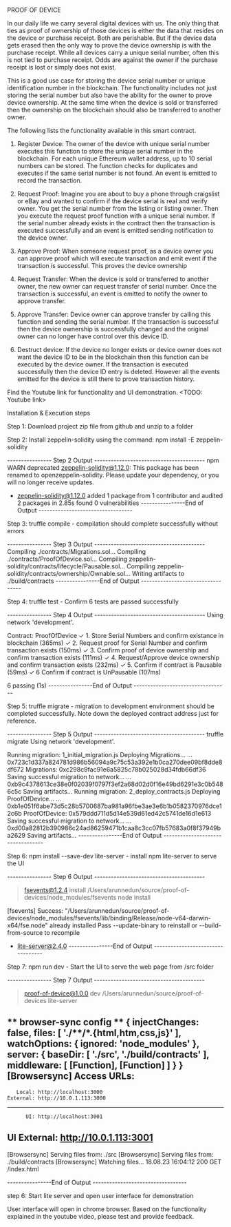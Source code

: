 PROOF OF DEVICE

In our daily life we carry several digital devices with us. The only thing that ties as proof of ownership of those devices is either the data that resides on the device or purchase receipt. Both are perishable. But if the device data gets erased then the only way to prove the device ownership is with the purchase receipt. While all devices carry a unique serial number, often this is not tied to purchase receipt. Odds are against the owner if the purchase receipt is lost or simply does not exist.

This is a good use case for storing the device serial number or unique identification number in the blockchain. The functionality includes not just storing the serial number but also have the ability for the owner to prove device ownership. At the same time when the device is sold or transferred then the ownership on the blockchain should also be transferred to another owner.

The following lists the functionality available in this smart contract.

1) Register Device: The owner of the device with unique serial number executes this function to store the unique serial number in the blockchain. For each unique Ethereum wallet address, up to 10 serial numbers can be stored. The function checks for duplicates and executes if the same serial number is not found. An event is emitted to record the transaction.

2) Request Proof: Imagine you are about to buy a phone through craigslist or eBay and wanted to confirm if the device serial is real and verify owner. You get the serial number from the listing or listing owner. Then you execute the request proof function with a unique serial number. If the serial number already exists in the contract then the transaction is executed successfully and an event is emitted sending notification to the device owner.

3) Approve Proof: When someone request proof, as a device owner you can approve proof which will execute transaction and emit event if the transaction is successful. This proves the device ownership

4) Request Transfer: When the device is sold or transferred to another owner, the new owner can request transfer of serial number. Once the transaction is successful, an event is emitted to notify the owner to approve transfer.

5) Approve Transfer: Device owner can approve transfer by calling this function and sending the serial number. If the transaction is successful then the device ownership is successfully changed and the original owner can no longer have control over this device ID.

6) Destruct device: If the device no longer exists or device owner does not want the device ID to be in the blockchain then this function can be executed by the device owner. If the transaction is executed successfully then the device ID entry is deleted. However all the events emitted for the device is still there to prove transaction history.

Find the Youtube link for functionality and UI demonstration. <TODO: Youtube link>

Installation & Execution steps

Step 1: Download project zip file from github and unzip to a folder

Step 2: Install zeppelin-solidity using the command: npm install -E zeppelin-solidity

---------------- Step 2 Output ----------------------------------------
npm WARN deprecated zeppelin-solidity@1.12.0: This package has been renamed to openzeppelin-solidity. Please update your dependency, or you will no longer receive updates.
+ zeppelin-solidity@1.12.0
added 1 package from 1 contributor and audited 2 packages in 2.85s
found 0 vulnerabilities
----------------End of Output ----------------------------------

Step 3: truffle compile - compilation should complete successfully without errors

---------------- Step 3 Output ----------------------------------------
Compiling ./contracts/Migrations.sol...
Compiling ./contracts/ProofOfDevice.sol...
Compiling zeppelin-solidity/contracts/lifecycle/Pausable.sol...
Compiling zeppelin-solidity/contracts/ownership/Ownable.sol...
Writing artifacts to ./build/contracts
----------------End of Output ----------------------------------

Step 4: truffle test - Confirm 6 tests are passed successfully

---------------- Step 4 Output ----------------------------------------
Using network 'development'.

  Contract: ProofOfDevice
    ✓ 1. Store Serial Numbers and confirm existance in blockchain (365ms)
    ✓ 2. Request proof for Serial Number and confirm transaction exists (150ms)
    ✓ 3. Confirm proof of device ownership and confirm transaction exists (111ms)
    ✓ 4. Request/Approve device ownership and confirm transaction exists (232ms)
    ✓ 5. Confirm if contract is Pausable  (59ms)
    ✓ 6 Confirm if contract is UnPausable  (107ms)


  6 passing (1s)
  ----------------End of Output ----------------------------------


Step 5: truffle migrate - migration to development environment should be completed successfully. Note down the deployed contract address just for reference.

---------------- Step 5 Output ----------------------------------------
truffle migrate
Using network 'development'.

Running migration: 1_initial_migration.js
 Deploying Migrations...
 ... 0x723c1d337a824781d986b56094a9c75c53a392e1b0ca270dee09bf8dde8df672
 Migrations: 0xc298c9fac91e6a5825c78b025028d34fdb66df36
Saving successful migration to network...
 ... 0xb9c4378613ce38e0f02039f0797f3ef2a68d02d0f16e49bd6291e3c0b5486c5c
Saving artifacts...
Running migration: 2_deploy_contracts.js
 Deploying ProofOfDevice...
 ... 0xb1e051f6abe73d5c28b5700687ba981a96fbe3ae3e6b1b0582370976dce12c6b
 ProofOfDevice: 0x579ddd711d5d14e539d61ed42c5741de16d1e613
Saving successful migration to network...
 ... 0xd00a82812b390986c24ad86259471b1caa8c3cc07fb57683a0f8f37949ba2629
Saving artifacts...
----------------End of Output ----------------------------------

Step 6: npm install --save-dev lite-server   - install npm lite-server to serve the UI

---------------- Step 6 Output ----------------------------------------

> fsevents@1.2.4 install /Users/arunnedun/source/proof-of-devices/node_modules/fsevents
> node install

[fsevents] Success: "/Users/arunnedun/source/proof-of-devices/node_modules/fsevents/lib/binding/Release/node-v64-darwin-x64/fse.node" already installed
Pass --update-binary to reinstall or --build-from-source to recompile
+ lite-server@2.4.0
----------------End of Output ----------------------------------

Step 7: npm run dev - Start the UI to serve the web page from /src folder

---------------- Step 7 Output ----------------------------------------
> proof-of-device@1.0.0 dev /Users/arunnedun/source/proof-of-devices
> lite-server

** browser-sync config **
{ injectChanges: false,
  files: [ './**/*.{html,htm,css,js}' ],
  watchOptions: { ignored: 'node_modules' },
  server:
   { baseDir: [ './src', './build/contracts' ],
     middleware: [ [Function], [Function] ] } }
[Browsersync] Access URLs:
 -----------------------------------
       Local: http://localhost:3000
    External: http://10.0.1.113:3000
 -----------------------------------
          UI: http://localhost:3001
 UI External: http://10.0.1.113:3001
 -----------------------------------
[Browsersync] Serving files from: ./src
[Browsersync] Serving files from: ./build/contracts
[Browsersync] Watching files...
18.08.23 16:04:12 200 GET /index.html

----------------End of Output ----------------------------------





step 6: Start lite server and open user interface for demonstration

User interface will open in chrome browser. Based on the functionality explained in the youtube video, please test and provide feedback.
